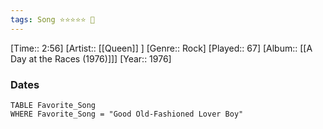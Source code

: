 ```yaml
---
tags: Song ⭐⭐⭐⭐⭐ 💛
---
```

[Time:: 2:56]
[Artist:: [[Queen]] ]
[Genre:: Rock]
[Played:: 67]
[Album:: [[A Day at the Races (1976)]]]
[Year:: 1976]
### Dates
````dataview
TABLE Favorite_Song
WHERE Favorite_Song = "Good Old-Fashioned Lover Boy"
````